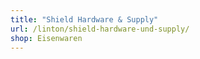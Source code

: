 ```yaml
---
title: "Shield Hardware & Supply"
url: /linton/shield-hardware-und-supply/
shop: Eisenwaren
---
```

